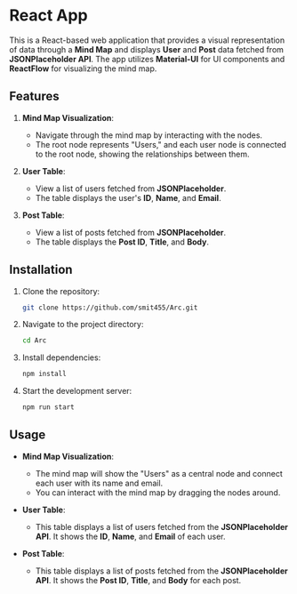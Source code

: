 # React App

This is a React-based web application that provides a visual representation of data through a **Mind Map** and displays **User** and **Post** data fetched from **JSONPlaceholder API**. The app utilizes **Material-UI** for UI components and **ReactFlow** for visualizing the mind map.

## Features

1. **Mind Map Visualization**: 
    - Navigate through the mind map by interacting with the nodes. 
    - The root node represents "Users," and each user node is connected to the root node, showing the relationships between them.

2. **User Table**:
    - View a list of users fetched from **JSONPlaceholder**.
    - The table displays the user's **ID**, **Name**, and **Email**.

3. **Post Table**:
    - View a list of posts fetched from **JSONPlaceholder**.
    - The table displays the **Post ID**, **Title**, and **Body**.

## Installation

1. Clone the repository:
    ```bash
    git clone https://github.com/smit455/Arc.git
    ```

2. Navigate to the project directory:
    ```bash
    cd Arc
    ```

3. Install dependencies:
    ```bash
    npm install
    ```

4. Start the development server:
    ```bash
    npm run start
    ```

## Usage

- **Mind Map Visualization**: 
    - The mind map will show the "Users" as a central node and connect each user with its name and email. 
    - You can interact with the mind map by dragging the nodes around.
  
- **User Table**: 
    - This table displays a list of users fetched from the **JSONPlaceholder API**. It shows the **ID**, **Name**, and **Email** of each user.
  
- **Post Table**:
    - This table displays a list of posts fetched from the **JSONPlaceholder API**. It shows the **Post ID**, **Title**, and **Body** for each post.

